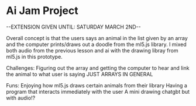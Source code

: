 # Ai Jam Project

--EXTENSION GIVEN UNTIL: SATURDAY MARCH 2ND--

Overall concept is that the users says an animal in the list given by an array and the computer prints/draws out a doodle from the ml5.js library. I mixed both audio from the previous lesson and ai with the drawing libray from ml5.js in this prototype. 

Challenges: 
Figuring out the array and getting the computer to hear and link the animal to what user is saying 
JUST ARRAYS IN GENERAL

Funs: 
Enjoying how ml5.js draws certain animals from their library 
Having a program that interacts immediately with the user 
A mini drawing chatgbt but with audio!?


